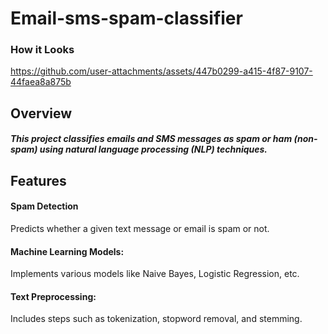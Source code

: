 # Email-sms-spam-classifier
### How it Looks
https://github.com/user-attachments/assets/447b0299-a415-4f87-9107-44faea8a875b
## Overview
##### This project classifies emails and SMS messages as spam or ham (non-spam) using natural language processing (NLP) techniques.
## Features
#### Spam Detection
Predicts whether a given text message or email is spam or not.
#### Machine Learning Models: 
Implements various models like Naive Bayes, Logistic Regression, etc.
#### Text Preprocessing: 
Includes steps such as tokenization, stopword removal, and stemming.
